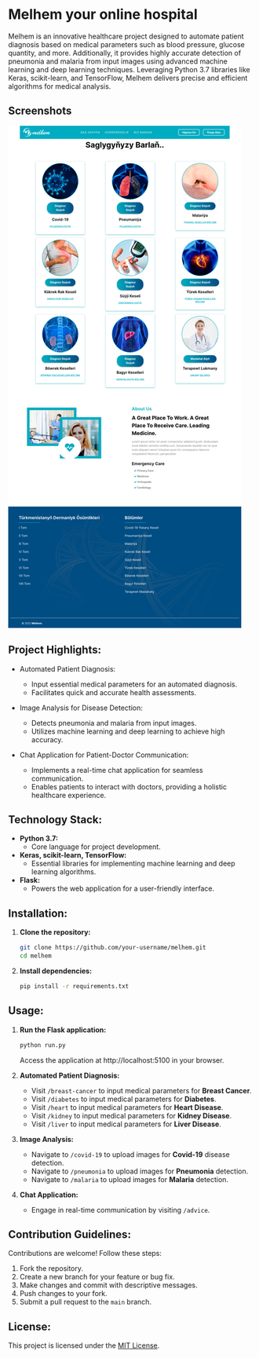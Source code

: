 # Melhem your online hospital

Melhem is an innovative healthcare project designed to automate patient diagnosis based on medical parameters such as blood pressure, glucose quantity, and more. Additionally, it provides highly accurate detection of pneumonia and malaria from input images using advanced machine learning and deep learning techniques. Leveraging Python 3.7 libraries like Keras, scikit-learn, and TensorFlow, Melhem delivers precise and efficient algorithms for medical analysis.

## Screenshots

![Main Page](screenshots/main_page.png)

<!-- ![Disease detected](screenshots/detected.png) -->

## Project Highlights:

- Automated Patient Diagnosis:

  - Input essential medical parameters for an automated diagnosis.
  - Facilitates quick and accurate health assessments.

- Image Analysis for Disease Detection:

  - Detects pneumonia and malaria from input images.
  - Utilizes machine learning and deep learning to achieve high accuracy.

- Chat Application for Patient-Doctor Communication:
  - Implements a real-time chat application for seamless communication.
  - Enables patients to interact with doctors, providing a holistic healthcare experience.

## Technology Stack:

- **Python 3.7:**
  - Core language for project development.
- **Keras, scikit-learn, TensorFlow:**
  - Essential libraries for implementing machine learning and deep learning algorithms.
- **Flask:**
  - Powers the web application for a user-friendly interface.

## Installation:

1. **Clone the repository:**
   ```bash
   git clone https://github.com/your-username/melhem.git
   cd melhem
   ```
2. **Install dependencies:**
   ```bash
   pip install -r requirements.txt
   ```

## Usage:

1. **Run the Flask application:**

   ```bash
   python run.py
   ```

   Access the application at http://localhost:5100 in your browser.

2. **Automated Patient Diagnosis:**

   - Visit `/breast-cancer` to input medical parameters for **Breast Cancer**.
   - Visit `/diabetes` to input medical parameters for **Diabetes**.
   - Visit `/heart` to input medical parameters for **Heart Disease**.
   - Visit `/kidney` to input medical parameters for **Kidney Disease**.
   - Visit `/liver` to input medical parameters for **Liver Disease**.

3. **Image Analysis:**

   - Navigate to `/covid-19` to upload images for **Covid-19** disease detection.
   - Navigate to `/pneumonia` to upload images for **Pneumonia** detection.
   - Navigate to `/malaria` to upload images for **Malaria** detection.

4. **Chat Application:**
   - Engage in real-time communication by visiting `/advice`.

## Contribution Guidelines:

Contributions are welcome! Follow these steps:

1. Fork the repository.
2. Create a new branch for your feature or bug fix.
3. Make changes and commit with descriptive messages.
4. Push changes to your fork.
5. Submit a pull request to the `main` branch.

## License:

This project is licensed under the [MIT License](LICENSE.md).
